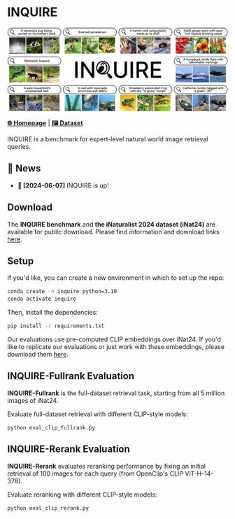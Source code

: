 # INQUIRE

![INQUIRE teaser figure](assets/teaser.jpg)

[**🌐 Homepage**](https://inquire-benchmark.github.io/) | [**🖼️ Dataset**](https://github.com/inquire-benchmark/INQUIRE/tree/main/data/) 

INQUIRE is a benchmark for expert-level natural world image retrieval queries.


## 🔔 News
- **🚀 [2024-06-07]** INQUIRE is up! 

## Download

The **INQUIRE benchmark** and **the iNaturalist 2024 dataset (iNat24)** are available for public download. Please find information and download links [here](data/README.md).

## Setup

If you'd like, you can create a new environment in which to set up the repo:
```bash
conda create -n inquire python=3.10
conda activate inquire
```

Then, install the dependencies:
```bash
pip install -r requirements.txt
```

Our evaluations use pre-computed CLIP embeddings over iNat24. If you'd like to replicate our evaluations or just work with these embeddings, please download them [here](data/README.md). 

## INQUIRE-Fullrank Evaluation

**INQUIRE-Fullrank** is the full-dataset retrieval task, starting from all 5 million images of iNat24. 

Evaluate full-dataset retrieval with different CLIP-style models:

```
python eval_clip_fullrank.py
```

## INQUIRE-Rerank Evaluation

**INQUIRE-Rerank** evaluates reranking performance by fixing an initial retrieval of 100 images for each query (from OpenClip's CLIP ViT-H-14-378). 

Evaluate reranking with different CLIP-style models:

```
python eval_clip_rerank.py
```
